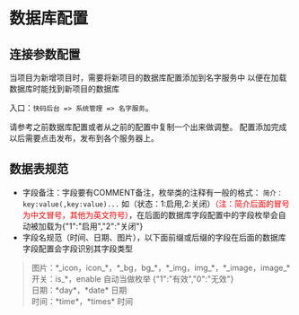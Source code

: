 #  数据库配置

## 连接参数配置
当项目为新增项目时，需要将新项目的数据库配置添加到名字服务中
以便在加载数据库时能找到新项目的数据库

入口：`快码后台 => 系统管理 => 名字服务`。

请参考之前数据库配置或者从之前的配置中复制一个出来做调整。
配置添加完成以后需要点击发布，发布到各个服务器上。

## 数据表规范
- 字段备注：字段要有COMMENT备注，枚举类的注释有一般的格式：  ```简介：key:value(,key:value)...``` 如（状态：1:启用,2:关闭）<font color="red">（注：简介后面的冒号为中文冒号，其他为英文符号）</font>，在后面的数据库字段配置中的字段枚举会自动被加载为{"1":"启用","2":"关闭"}
- 字段名规范（时间、日期、图片），以下面前缀或后缀的字段在后面的数据库字段配置会字段识别其字段类型
>   图片：\*\_icon，icon\_\*，\*\_bg，bg\_\*，\*\_img，img\_\*，\*\_image，image\_\*      
>   开关：is\_\*，enable    自动当做枚举 {"1":"有效","0":"无效"}  
>   日期：\*day\*，\*date\* 日期  
>   时间：\*time\*，\*times\*  时间  
